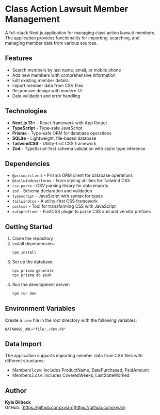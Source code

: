 # Class Action Lawsuit Member Management

A full-stack Next.js application for managing class action lawsuit members. The application provides functionality for importing, searching, and managing member data from various sources.

## Features

- Search members by last name, email, or mobile phone
- Add new members with comprehensive information
- Edit existing member details
- Import member data from CSV files
- Responsive design with modern UI
- Data validation and error handling

## Technologies

- **Next.js 13+** - React framework with App Router
- **TypeScript** - Type-safe JavaScript
- **Prisma** - Type-safe ORM for database operations
- **SQLite** - Lightweight, file-based database
- **TailwindCSS** - Utility-first CSS framework
- **Zod** - TypeScript-first schema validation with static type inference

## Dependencies

- `@prisma/client` - Prisma ORM client for database operations
- `@tailwindcss/forms` - Form styling utilities for Tailwind CSS
- `csv-parse` - CSV parsing library for data imports
- `zod` - Schema declaration and validation
- `typescript` - JavaScript with syntax for types
- `tailwindcss` - A utility-first CSS framework
- `postcss` - Tool for transforming CSS with JavaScript
- `autoprefixer` - PostCSS plugin to parse CSS and add vendor prefixes

## Getting Started

1. Clone the repository
2. Install dependencies:
   ```bash
   npm install
   ```
3. Set up the database:
   ```bash
   npx prisma generate
   npx prisma db push
   ```
4. Run the development server:
   ```bash
   npm run dev
   ```

## Environment Variables

Create a `.env` file in the root directory with the following variables:
```
DATABASE_URL="file:./dev.db"
```

## Data Import

The application supports importing member data from CSV files with different structures:
- Members1.csv: includes ProductName, DatePurchased, PaidAmount
- Members2.csv: includes CoveredWeeks, LastStateWorked

## Author

**Kyle Dilbeck**  
GitHub: [https://github.com/xyian](https://github.com/xyian)
